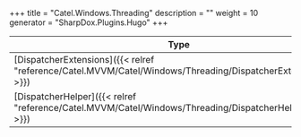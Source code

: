 

+++
title = "Catel.Windows.Threading" 
description = ""
weight = 10
generator = "SharpDox.Plugins.Hugo"
+++

Type|Description
---|---
[DispatcherExtensions]({{< relref "reference/Catel.MVVM/Catel/Windows/Threading/DispatcherExtensions.md" >}})| 
[DispatcherHelper]({{< relref "reference/Catel.MVVM/Catel/Windows/Threading/DispatcherHelper.md" >}})| 

